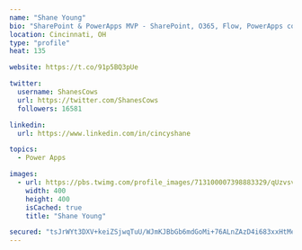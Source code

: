 ```yaml
---
name: "Shane Young"
bio: "SharePoint & PowerApps MVP - SharePoint, O365, Flow, PowerApps consulting? @PowerApps911 | Pure Snark? You found it."
location: Cincinnati, OH
type: "profile"
heat: 135

website: https://t.co/91p5BQ3pUe

twitter:
  username: ShanesCows
  url: https://twitter.com/ShanesCows
  followers: 16581

linkedin:
  url: https://www.linkedin.com/in/cincyshane

topics:
  - Power Apps

images:
  - url: https://pbs.twimg.com/profile_images/713100007398883329/qUzvsvQ3_400x400.jpg
    width: 400
    height: 400
    isCached: true
    title: "Shane Young"

secured: "tsJrWYt3DXV+keiZSjwqTuU/WJmKJBbGb6mdGoMi+76ALnZAzD4i683xxHtMeD7gvO2VIn2NLgieStLGTQ9J0PDSZM3g/dT+fANla3a4m3Gx6IFD49aHu4QYI1hoDVJsu9GBRCAcAuOe8QnGiNLkcTCfgJ3oCibl/qm7cYQHtjvM8IK16pI1GJUIZhAlI6msmK0gH60Nng2MQ3kkJ3KKB2KyEelSkqdUtRNUu6U/mOHcGIY+BEklzpc4y9Z3/44pJABL9mfoC0zFOPKStbwFjpocWtnprhQSqWT2HWB81SnSDsisK7dHv24dtXqA1JmkuvkD3PZTchdO8h3kCwz8FgfZjOMkWYJPx4ebwocuvk0olTkA7uZAMXRBMlmaCLZbxEyxMZCuUfVQkJMHD9oFFlTOia1wxZuSTFHxt00VJbg=;W4GPJKuxRSj8iC1J+VdWxw=="
---
```


